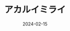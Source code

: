 ---
date: 2024-02-15
title: アカルイミライ
alt: A black and white photo of the side of a building brightly lit by sunlight. The side of the building is at an angle, such that the left and right thirds of the frame are significantly darker, covered by shadows.
description: |-
  https://en.wikipedia.org/wiki/Bright_Future_(film)
---
